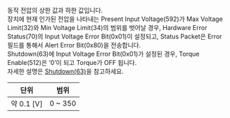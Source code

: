 동작 전압의 상한 값과 하한 값입니다.  
장치에 현재 인가된 전압을 나타내는 Present Input Voltage(592)가 Max Voltage Limit(32)와 Min Voltage Limit(34)의 범위를 벗어날 경우, Hardware Error Status(70)의 Input Voltage Error Bit(0x01)이 설정되고, Status Packet은 Error 필드를 통해서 Alert Error Bit(0x80)을 전송합니다.  
Shutdown(63)에 Input Voltage Error Bit(0x01)가 설정된 경우, Torque Enable(512)은 ‘0’이 되고 Torque가 OFF 됩니다.  
자세한 설명은 [Shutdown(63)](#shutdown63)을 참고하세요.

| 단위       | 범위    |
| :--------: | :-----: |
| 약 0.1 [V] | 0 ~ 350 |
